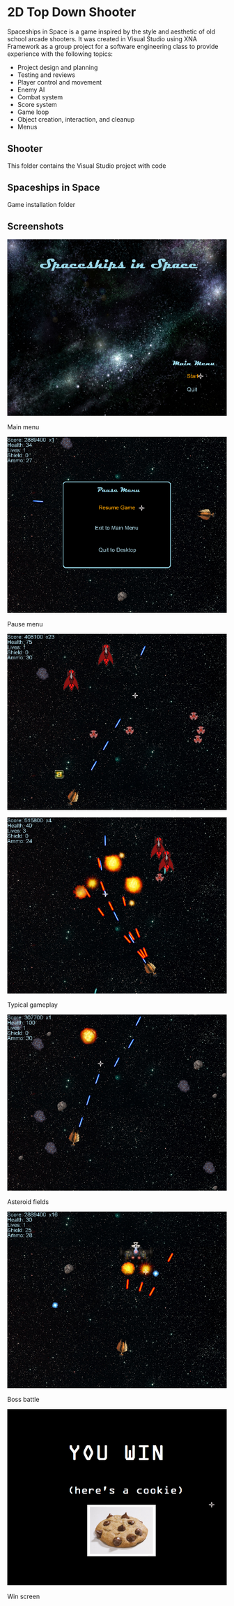 # 2D Top Down Shooter

 Spaceships in Space is a game inspired by the style and aesthetic of 
 old school arcade shooters. It was created in Visual Studio using XNA Framework
 as a group project for a software engineering class to provide experience
 with the following topics:
 - Project design and planning
 - Testing and reviews
 - Player control and movement
 - Enemy AI
 - Combat system
 - Score system
 - Game loop
 - Object creation, interaction, and cleanup
 - Menus
 
## Shooter
This folder contains the Visual Studio project with code

## Spaceships in Space
Game installation folder

## Screenshots

![](./misc/screenshot1.png)

Main menu

![](./misc/screenshot6.png)

Pause menu

![](./misc/screenshot4.png)

![](./misc/screenshot7.png)

Typical gameplay

![](./misc/screenshot3.png)

Asteroid fields

![](./misc/screenshot5.png)

Boss battle

![](./misc/screenshot8.png)

Win screen

